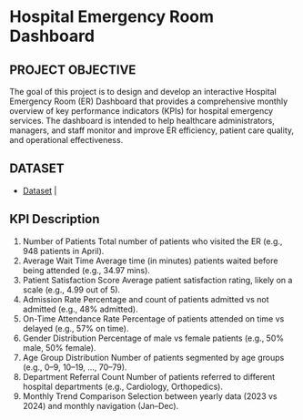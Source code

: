 # Hospital Emergency Room Dashboard 

## PROJECT OBJECTIVE

The goal of this project is to design and develop an interactive Hospital Emergency Room (ER) Dashboard that provides a comprehensive monthly overview of key performance indicators (KPIs) for hospital emergency services. The dashboard is intended to help healthcare administrators, managers, and staff monitor and improve ER efficiency, patient care quality, and operational effectiveness.

## DATASET

- <a href="https://github.com/diwakar6282pt/Hospital-Emergency-Room/blob/main/Hospital%20Emergency%20Room%20Data.csv">Dataset</a>
        |
## KPI	Description

1. Number of Patients	                    Total number of patients who visited the ER (e.g., 948 patients in April).
2. Average Wait Time	                    Average time (in minutes) patients waited before being attended (e.g., 34.97 mins).
3. Patient Satisfaction Score	            Average patient satisfaction rating, likely on a scale (e.g., 4.99 out of 5).
4. Admission Rate	                        Percentage and count of patients admitted vs not admitted (e.g., 48% admitted).
5. On-Time Attendance Rate	              Percentage of patients attended on time vs delayed (e.g., 57% on time).
6. Gender Distribution	                  Percentage of male vs female patients (e.g., 50% male, 50% female).
7. Age Group Distribution	                Number of patients segmented by age groups (e.g., 0–9, 10–19, ..., 70–79).
8. Department Referral Count	            Number of patients referred to different hospital departments (e.g., Cardiology, Orthopedics).
9. Monthly Trend Comparison	              Selection between yearly data (2023 vs 2024) and monthly navigation (Jan–Dec).



